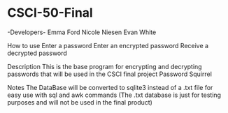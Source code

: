 # CSCI-50-Final

-Developers-
    Emma Ford
    Nicole Niesen
    Evan White

How to use 
    Enter a password
    Enter an encrypted password
        Receive a decrypted password

Description 
    This is the base program for encrypting and decrypting passwords that will be used in the CSCI final project Password Squirrel

Notes 
    The DataBase will be converted to sqlite3 instead of a .txt file for easy use with sql and awk commands
    (The .txt database is just for testing purposes and will not be used in the final product)
